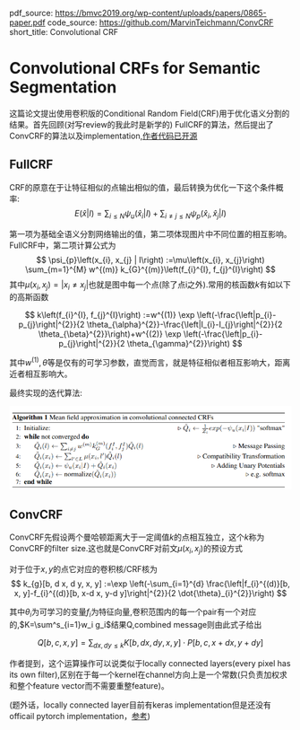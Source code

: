 pdf_source: https://bmvc2019.org/wp-content/uploads/papers/0865-paper.pdf
code_source: https://github.com/MarvinTeichmann/ConvCRF
short_title: Convolutional CRF
# Convolutional CRFs for Semantic Segmentation

这篇论文提出使用卷积版的Conditional Random Field(CRF)用于优化语义分割的结果。首先回顾(对写review的我此时是新学的) FullCRF的算法，然后提出了ConvCRF的算法以及implementation,[作者代码已开源](https://github.com/MarvinTeichmann/ConvCRF)

## FullCRF

CRF的原意在于让特征相似的点输出相似的值，最后转换为优化一下这个条件概率:
$$
E(\hat{x} | I)=\sum_{i \leq N} \psi_{u}\left(\hat{x}_{i} | I\right)+\sum_{i \neq j \leq N} \psi_{p}\left(\hat{x}_{i}, \hat{x}_{j} | I\right)
$$

第一项为基础全语义分割网络输出的值，第二项体现图片中不同位置的相互影响。FullCRF中，第二项计算公式为
$$
\psi_{p}\left(x_{i}, x_{j} | I\right) :=\mu\left(x_{i}, x_{j}\right) \sum_{m=1}^{M} w^{(m)} k_{G}^{(m)}\left(f_{i}^{I}, f_{j}^{I}\right)
$$
其中$\mu(x_i,x_j) = |x_i \neq x_j|$也就是图中每一个点(除了点i之外).常用的核函数$k$有如以下的高斯函数

$$
k\left(f_{i}^{I}, f_{j}^{I}\right) :=w^{(1)} \exp \left(-\frac{\left|p_{i}-p_{j}\right|^{2}}{2 \theta_{\alpha}^{2}}-\frac{\left|I_{i}-I_{j}\right|^{2}}{2 \theta_{\beta}^{2}}\right)+w^{(2)} \exp \left(-\frac{\left|p_{i}-p_{j}\right|^{2}}{2 \theta_{\gamma}^{2}}\right)
$$

其中$w^{(1)},\theta$等是仅有的可学习参数，直觉而言，就是特征相似者相互影响大，距离近者相互影响大。

最终实现的迭代算法:

![image](res/CRFInference.png)

## ConvCRF

ConvCRF先假设两个曼哈顿距离大于一定阈值$k$的点相互独立，这个$k$称为ConvCRF的filter size.这也就是ConvCRF对前文$\mu(x_i,x_j)$的预设方式

对于位于$x,y$的点它对应的卷积核/CRF核为
$$
k_{g}[b, d x, d y, x, y] :=\exp \left(-\sum_{i=1}^{d} \frac{\left|f_{i}^{(d)}[b, x, y]-f_{i}^{(d)}[b, x-d x, y-d y]\right|^{2}}{2 \dot{\theta}_{i}^{2}}\right)
$$

其中$\theta_i$为可学习的变量$f_i$为特征向量,卷积范围内的每一个pair有一个对应的,$K=\sum^s_{i=1}w_i g_i$结果Q,combined message则由此式子给出

$$
Q[b, c, x, y]=\sum_{d x, d y \leq k} K[b, d x, d y, x, y] \cdot P[b, c, x+d x, y+d y]
$$

作者提到，这个运算操作可以说类似于locally connected layers(every pixel has its own filter),区别在于每一个kernel在channel方向上是一个常数(只负责加权求和整个feature vector而不需要重整feature)。

(题外话，locally connected layer目前有keras implementation但是还没有officail pytorch implementation，[参考](https://discuss.pytorch.org/t/locally-connected-layers/26979/7))
